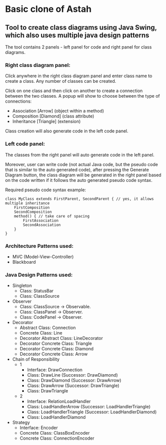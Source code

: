 # Basic clone of Astah

## Tool to create class diagrams using Java Swing, which also uses multiple java design patterns

The tool contains 2 panels - left panel for code and right panel for class diagrams.

### Right class diagram panel:

Click anywhere in the right class diagram panel and enter class name to create a class. 
Any number of classes can be created.

Click on one class and then click on another to create a connection between the two classes. 
A popup will show to choose between the type of connections:
- Association [Arrow] (object within a method)
- Composition [Diamond] (class attribute)
- Inheritance [Triangle] (extension)

Class creation will also generate code in the left code panel.

### Left code panel:

The classes from the right panel will auto generate code in the left panel.

Moreover, user can write code (not actual Java code, but the pseudo code that is similar to the auto generated code),
after pressing the Generate Diagram button, the class diagram will be generated in the right panel based on the code 
written if it follows the auto generated pseudo code syntax.

Required pseudo code syntax example:

```
class MyClass extends FirstParent, SecondParent { // yes, it allows multiple inheritance
    FirstComposition
    SecondComposition
    method() { // take care of spacing
        FirstAssociation
        SecondAssociation
    }
}
```

### Architecture Patterns used:

- MVC (Model-View-Controller)
- Blackboard

### Java Design Patterns used:

- Singleton
  - Class: StatusBar
  - Class: ClassSource
- Observer
  - Class: ClassSource -> Observable.
  - Class: ClassPanel -> Observer. 
  - Class: CodePanel -> Observer.
- Decorator
  - Abstract Class: Connection 
  - Concrete Class: Line 
  - Decorator Abstract Class: LineDecorator 
  - Decorator Concrete Class: Triangle 
  - Decorator Concrete Class: Diamond 
  - Decorator Concrete Class: Arrow
- Chain of Responsibility
  - 1
    - Interface: DrawConnection 
    - Class: DrawLine (Successor: DrawDiamond) 
    - Class: DrawDiamond (Successor: DrawArrow) 
    - Class: DrawArrow (Successor: DrawTriangle) 
    - Class: DrawTriangle
  - 2
    - Interface: RelationLoadHandler 
    - Class: LoadHandlerArrow (Successor: LoadHandlerTriangle) 
    - Class: LoadHandlerTriangle (Successor: LoadHandlerDiamond) 
    - Class: LoadHandlerDiamond
- Strategy
  - Interface: Encoder 
  - Concrete Class: ClassBoxEncoder 
  - Concrete Class: ConnectionEncoder
